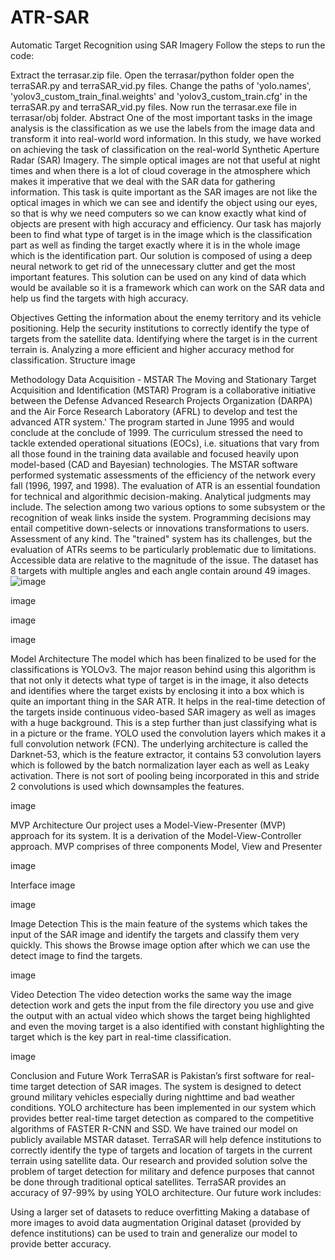 # ATR-SAR
Automatic Target Recognition using SAR Imagery
Follow the steps to run the code:

Extract the terrasar.zip file.
Open the terrasar/python folder open the terraSAR.py and terraSAR_vid.py files.
Change the paths of 'yolo.names', 'yolov3_custom_train_final.weights' and 'yolov3_custom_train.cfg' in the terraSAR.py and terraSAR_vid.py files.
Now run the terrasar.exe file in terrasar/obj folder.
Abstract
One of the most important tasks in the image analysis is the classification as we use the labels from the image data and transform it into real-world word information. In this study, we have worked on achieving the task of classification on the real-world Synthetic Aperture Radar (SAR) Imagery. The simple optical images are not that useful at night times and when there is a lot of cloud coverage in the atmosphere which makes it imperative that we deal with the SAR data for gathering information. This task is quite important as the SAR images are not like the optical images in which we can see and identify the object using our eyes, so that is why we need computers so we can know exactly what kind of objects are present with high accuracy and efficiency. Our task has majorly been to find what type of target is in the image which is the classification part as well as finding the target exactly where it is in the whole image which is the identification part. Our solution is composed of using a deep neural network to get rid of the unnecessary clutter and get the most important features. This solution can be used on any kind of data which would be available so it is a framework which can work on the SAR data and help us find the targets with high accuracy.

Objectives
Getting the information about the enemy territory and its vehicle positioning.
Help the security institutions to correctly identify the type of targets from the satellite data.
Identifying where the target is in the current terrain is.
Analyzing a more efficient and higher accuracy method for classification.
Structure
image

Methodology
Data Acquisition - MSTAR
The Moving and Stationary Target Acquisition and Identification (MSTAR) Program is a collaborative initiative between the Defense Advanced Research Projects Organization (DARPA) and the Air Force Research Laboratory (AFRL) to develop and test the advanced ATR system.' The program started in June 1995 and would conclude at the conclude of 1999. The curriculum stressed the need to tackle extended operational situations (EOCs), i.e. situations that vary from all those found in the training data available and focused heavily upon model-based (CAD and Bayesian) technologies. The MSTAR software performed systematic assessments of the efficiency of the network every fall (1996, 1997, and 1998). The evaluation of ATR is an essential foundation for technical and algorithmic decision-making. Analytical judgments may include. The selection among two various options to some subsystem or the recognition of weak links inside the system. Programming decisions may entail competitive down-selects or innovations transformations to users. Assessment of any kind. The "trained" system has its challenges, but the evaluation of ATRs seems to be particularly problematic due to limitations. Accessible data are relative to the magnitude of the issue. The dataset has 8 targets with multiple angles and each angle contain around 49 images.
![image](https://github.com/user-attachments/assets/75d17547-7383-49fa-b941-42f9284bfc49)


image

image

image

Model Architecture
The model which has been finalized to be used for the classifications is YOLOv3. The major reason behind using this algorithm is that not only it detects what type of target is in the image, it also detects and identifies where the target exists by enclosing it into a box which is quite an important thing in the SAR ATR. It helps in the real-time detection of the targets inside continuous video-based SAR imagery as well as images with a huge background. This is a step further than just classifying what is in a picture or the frame. YOLO used the convolution layers which makes it a full convolution network (FCN). The underlying architecture is called the Darknet-53, which is the feature extractor, it contains 53 convolution layers which is followed by the batch normalization layer each as well as Leaky activation. There is not sort of pooling being incorporated in this and stride 2 convolutions is used which downsamples the features.

image

MVP Architecture
Our project uses a Model-View-Presenter (MVP) approach for its system. It is a derivation of the Model-View-Controller approach. MVP comprises of three components Model, View and Presenter

image

Interface
image

image

Image Detection
This is the main feature of the systems which takes the input of the SAR image and identify the targets and classify them very quickly. This shows the Browse image option after which we can use the detect image to find the targets.

image

Video Detection
The video detection works the same way the image detection work and gets the input from the file directory you use and give the output with an actual video which shows the target being highlighted and even the moving target is a also identified with constant highlighting the target which is the key part in real-time classification.

image

Conclusion and Future Work
TerraSAR is Pakistan’s first software for real-time target detection of SAR images. The system is designed to detect ground military vehicles especially during nighttime and bad weather conditions. YOLO architecture has been implemented in our system which provides better real-time target detection as compared to the competitive algorithms of FASTER R-CNN and SSD. We have trained our model on publicly available MSTAR dataset. TerraSAR will help defence institutions to correctly identify the type of targets and location of targets in the current terrain using satellite data. Our research and provided solution solve the problem of target detection for military and defence purposes that cannot be done through traditional optical satellites. TerraSAR provides an accuracy of 97-99% by using YOLO architecture. Our future work includes:

Using a larger set of datasets to reduce overfitting
Making a database of more images to avoid data augmentation
Original dataset (provided by defence institutions) can be used to train and generalize our model to provide better accuracy.
